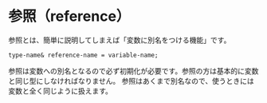# 参照（reference）
参照とは、簡単に説明してしまえば「変数に別名をつける機能」です。
```
type-name& reference-name = variable-name;
```

参照は変数への別名となるので必ず初期化が必要です。参照の方は基本的に変数と同じ型にしなければなりません。
参照はあくまで別名なので、使うときには変数と全く同じように扱えます。

